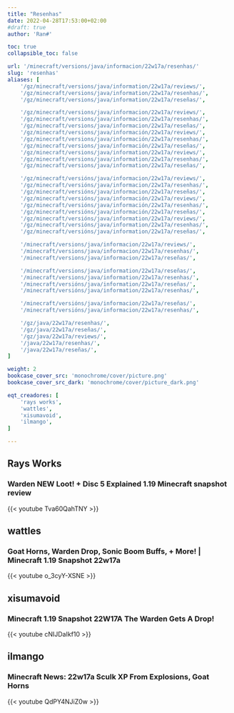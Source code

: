 ```yaml
---
title: "Resenhas"
date: 2022-04-28T17:53:00+02:00
#draft: true
author: 'Ran#'

toc: true
collapsible_toc: false

url: '/minecraft/versions/java/informacion/22w17a/resenhas/'
slug: 'resenhas'
aliases: [
    '/gz/minecraft/versions/java/information/22w17a/reviews/',
    '/gz/minecraft/versions/java/information/22w17a/resenhas/',
    '/gz/minecraft/versions/java/information/22w17a/reseñas/',

    '/gz/minecraft/versions/java/informacion/22w17a/reviews/',
    '/gz/minecraft/versions/java/informacion/22w17a/resenhas/',
    '/gz/minecraft/versions/java/informacion/22w17a/reseñas/',
    '/gz/minecraft/versions/java/información/22w17a/reviews/',
    '/gz/minecraft/versions/java/información/22w17a/resenhas/',
    '/gz/minecraft/versions/java/información/22w17a/reseñas/',
    '/gz/minecraft/versions/java/information/22w17a/reviews/',
    '/gz/minecraft/versions/java/information/22w17a/resenhas/',
    '/gz/minecraft/versions/java/information/22w17a/reseñas/',

    '/gz/minecraft/versións/java/informacion/22w17a/reviews/',
    '/gz/minecraft/versións/java/informacion/22w17a/resenhas/',
    '/gz/minecraft/versións/java/informacion/22w17a/reseñas/',
    '/gz/minecraft/versións/java/información/22w17a/reviews/',
    '/gz/minecraft/versións/java/información/22w17a/resenhas/',
    '/gz/minecraft/versións/java/información/22w17a/reseñas/',
    '/gz/minecraft/versións/java/information/22w17a/reviews/',
    '/gz/minecraft/versións/java/information/22w17a/resenhas/',
    '/gz/minecraft/versións/java/information/22w17a/reseñas/',

    '/minecraft/versions/java/informacion/22w17a/reviews/',
    '/minecraft/versions/java/informacion/22w17a/resenhas/',
    '/minecraft/versions/java/informacion/22w17a/reseñas/',

    '/minecraft/versions/java/information/22w17a/reseñas/',
    '/minecraft/versions/java/information/22w17a/resenhas/',
    '/minecraft/versións/java/information/22w17a/reseñas/',
    '/minecraft/versións/java/information/22w17a/resenhas/',

    '/minecraft/versións/java/informacion/22w17a/reseñas/',
    '/minecraft/versións/java/informacion/22w17a/resenhas/',

    '/gz/java/22w17a/resenhas/',
    '/gz/java/22w17a/reseñas/',
    '/gz/java/22w17a/reviews/',
    '/java/22w17a/resenhas/',
    '/java/22w17a/reseñas/',
]

weight: 2
bookcase_cover_src: 'monochrome/cover/picture.png'
bookcase_cover_src_dark: 'monochrome/cover/picture_dark.png'

eqt_creadores: [
    'rays works',
    'wattles',
    'xisumavoid',
    'ilmango',
]

---
```


## Rays Works
### Warden NEW Loot! + Disc 5 Explained 1.19 Minecraft snapshot review
{{< youtube Tva60QahTNY >}}
<!--{{< youtube >}}-->

## wattles
### Goat Horns, Warden Drop, Sonic Boom Buffs, + More! | Minecraft 1.19 Snapshot 22w17a
{{< youtube o_3cyY-XSNE >}}
<!--{{< youtube >}}-->

## xisumavoid
### Minecraft 1.19 Snapshot 22W17A The Warden Gets A Drop!
{{< youtube cNIJDaIkf10 >}}
<!--{{< youtube >}}-->

## ilmango
### Minecraft News: 22w17a Sculk XP From Explosions, Goat Horns
{{< youtube QdPY4NJiZ0w >}}
<!--{{< youtube >}}-->
